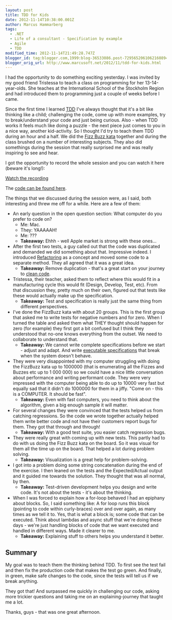 ```yaml
---
layout: post
title: TDD for Kids
date: 2012-11-14T10:38:00.001Z
author: Marcus Hammarberg
tags:
  - .NET
  - Life of a consultant - Specification by example
  - Agile
  - TDD
modified_time: 2012-11-14T21:49:28.747Z
blogger_id: tag:blogger.com,1999:blog-36533086.post-7295652061062160894
blogger_orig_url: http://www.marcusoft.net/2012/11/tdd-for-kids.html
---
```


I had the opportunity to do something exciting yesterday. I was invited by my good friend Tristessa to teach a class on programming for her 13-14-year-olds. She teaches at the International School of the Stockholm Region and had introduced them to programming just a couple of weeks before I came.

Since the first time I learned [TDD](http://en.wikipedia.org/wiki/Test-driven_development) I've always thought that it's a bit like thinking like a child; challenging the code, come up with more examples, try to break/understand your code and just being curious. Also - when TDD works it feels much like doing a puzzle - the next piece just comes to you in a nice way, another kid-activity. So I thought I'd try to teach them TDD during an hour and a half. We did the [Fizz Buzz kata](http://codingkata.net/Katas/Beginner/FizzBuzz) together and during the class brushed on a number of interesting subjects. They also did somethings during the session that really surprised me and was really inspiring to see and hear.

I got the opportunity to record the whole session and you can watch it here (beware it's long!):

[Watch the recording](#)

The [code can be found here](https://github.com/marcusoftnet/TDDForKids.git).

The things that we discussed during the session were, as I said, both interesting and threw me off for a while. Here are a few of them:

- An early question in the open question section: What computer do you prefer to code on?
  - Me: Mac.
  - They: YAAAAAH!
  - Me: ???
  - **Takeaway:** Ehhh - well Apple market is strong with these ones...
- After the first two tests, a guy called out that the code was duplicated and demanded we did something about that. Impressive indeed. I introduced [Refactoring](http://en.wikipedia.org/wiki/Code_refactoring) as a concept and moved some code to a separate method. They all agreed that it was a great idea.
  - **Takeaway:** Remove duplication - that's a great start on your journey to [clean code](http://www.cleancoders.com/).
- Tristessa, their teacher, asked them to reflect where this would fit in a manufacturing cycle this would fit (Design, Develop, Test, etc). From that discussion they, pretty much on their own, figured out that tests like these would actually make up the specification.
  - **Takeaway:** Test and specification is really just the same thing from different perspectives.
- I've done the FizzBuzz kata with about 20 groups. This is the first group that asked me to write tests for negative numbers and for zero. When I turned the table and asked them what THEY thought should happen for zero (for example) they first got a bit confused but I think they understood that no-one knows everything from the outset. We need to collaborate to understand that.
  - **Takeaway:** We cannot write complete specifications before we start - adjust and adapt. And write [executable specifications](http://specificationbyexample.com/key_ideas.html) that break when the system doesn't behave.
- They were very disappointed with my computer struggling with doing the FizzBuzz kata up to 1000000 (that is enumerating all the Fizzes and Buzzes etc up to 1 000 000) so we could have a nice little conversation about performance and writing performant code. They were very impressed with the computer being able to do up to 10000 very fast but equally sad that it didn't do 1000000 for them in a jiffy. "Come on - this is a COMPUTER. It should be fast".
  - **Takeaway:** Even with fast computers, you need to think about the algorithm, given a big enough sample it will matter.
- For several changes they were convinced that the tests helped us from catching regressions. So the code we wrote together actually helped them write better code and not have their customers report bugs for them. They got that through and through!
  - **Takeaway:** With a good test suite, you easier catch regression bugs.
- They were really great with coming up with new tests. This partly had to do with us doing the Fizz Buzz kata on the board. So it was visual for them all the time up on the board. That helped a lot during problem solving.
  - **Takeaway:** Visualization is a great help for problem-solving.
- I got into a problem doing some string concatenation during the end of the exercise. I then leaned on the tests and the Expected/Actual output and it guided me towards the solution. They thought that was all normal, by then.
  - **Takeaway:** Test-driven development helps you design and write code. It's not about the tests - it's about the thinking.
- When I was forced to explain how a for-loop behaved I had an epiphany about blocks. So, I said something like: A for loop runs this block (pointing to code within curly-braces) over and over again, as many times as we tell it to. Yes, that is what a block is; some code that can be executed. Think about lambdas and async stuff that we're doing these days - we're just handling blocks of code that we want executed and handled in different ways. Made it clearer to me.
  - **Takeaway:** Explaining stuff to others helps you understand it better.

## Summary

My goal was to teach them the thinking behind TDD. To first see the test fail and then fix the production code that makes the test go green. And finally, in green, make safe changes to the code, since the tests will tell us if we break anything.

They got that! And surpassed me quickly in challenging our code, asking more trickier questions and taking me on an explaining-journey that taught me a lot.

Thanks, guys - that was one great afternoon.
